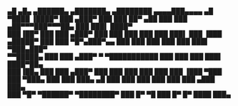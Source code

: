    ▄█   ▄█▄  ▄██████▄   ▄███████▄     ▄████████   ▄▄▄▄███▄▄▄▄    ▄█  ▀████    ▐████▀ 
  ███ ▄███▀ ███    ███ ██▀     ▄██   ███    ███ ▄██▀▀▀███▀▀▀██▄ ███    ███▌   ████▀  
  ███▐██▀   ███    ███       ▄███▀   ███    ███ ███   ███   ███ ███▌    ███  ▐███    
 ▄█████▀    ███    ███  ▀█▀▄███▀▄▄   ███    ███ ███   ███   ███ ███▌    ▀███▄███▀    
▀▀█████▄    ███    ███   ▄███▀   ▀ ▀███████████ ███   ███   ███ ███▌    ████▀██▄     
  ███▐██▄   ███    ███ ▄███▀         ███    ███ ███   ███   ███ ███    ▐███  ▀███    
  ███ ▀███▄ ███    ███ ███▄     ▄█   ███    ███ ███   ███   ███ ███   ▄███     ███▄  
  ███   ▀█▀  ▀██████▀   ▀████████▀   ███    █▀   ▀█   ███   █▀  █▀   ████       ███▄                                                                             
